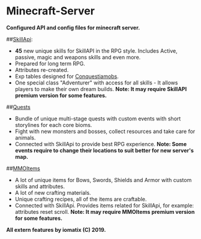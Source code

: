 # Minecraft-Server
**Configured API and config files for minecraft server.**

##[SkillApi](https://www.spigotmc.org/resources/skillapi.4824/):
- **45** new unique skills for SkillAPI in the RPG style. Includes Active, passive, magic and weapons skills and even more.
- Prepared for long term RPG.
- Attributes re-created.
- Exp tables designed for [Conquestiamobs](https://www.spigotmc.org/resources/conquestia-mobs.21307/).
- One special class "Adventurer" with access for all skills - It allows players to make their own dream builds.
**Note: It may require SkillAPI premium version for some features.**

##[Quests](https://www.spigotmc.org/resources/quests.3711/)
- Bundle of unique multi-stage quests with custom events with short storylines for each core bioms. 
- Fight with new monsters and bosses, collect resources and take care for animals.   
- Connected with SkillApi to provide best RPG experience.
**Note: Some events require to change their locations to suit better for new server's map.** 

##[MMOItems](https://www.spigotmc.org/resources/mmoitems-lite.60876/)
- A lot of unique items for Bows, Swords, Shields and Armor with custom skills and attributes.
- A lot of new crafting materials.
- Unique crafting recipes, all of the items are craftable.
- Connected with SkillApi. Provides items related for SkillApi, for example: attributes reset scroll.
**Note: It may require MMOItems premium version for some features.**

**All extern features by iomatix (C) 2019.**
